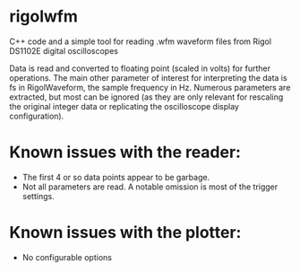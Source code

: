 rigolwfm
========

C++ code and a simple tool for reading .wfm waveform files from Rigol DS1102E digital oscilloscopes

Data is read and converted to floating point (scaled in volts) for further operations. The main other parameter of interest for interpreting the data is fs in RigolWaveform, the sample frequency in Hz. Numerous parameters are extracted, but most can be ignored (as they are only relevant for rescaling the original integer data or replicating the oscilloscope display configuration).


Known issues with the reader:
=============================

* The first 4 or so data points appear to be garbage.
* Not all parameters are read. A notable omission is most of the trigger settings.


Known issues with the plotter:
=============================

* No configurable options
